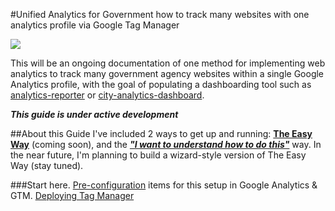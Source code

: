 #Unified Analytics for Government
how to track many websites with one analytics profile via Google Tag Manager

![](https://raw.githubusercontent.com/laurenancona/unified-analytics/master/images/container-vis.jpg)

This will be an ongoing documentation of one method for implementing web analytics to track many government agency websites within a single Google Analytics profile, with the goal of populating a dashboarding tool such as [analytics-reporter](https://github.com/18F/analytics-reporter) or [city-analytics-dashboard](https://github.com/codeforamerica/city-analytics-dashboard).

**_This guide is under active development_**

##About this Guide
I've included 2 ways to get up and running: **[The Easy Way](#)** (coming soon), and the [**_"I want to understand how to do this"_**](https://github.com/laurenancona/unified-analytics#google-analytics) way. In the near future, I'm planning to build a wizard-style version of The Easy Way (stay tuned).

###Start here.
[Pre-configuration]() items for this setup in Google Analytics & GTM.
[Deploying Tag Manager](https://raw.githubusercontent.com/laurenancona/unified-analytics/gh-pages/deploy-tag-manager.html)

